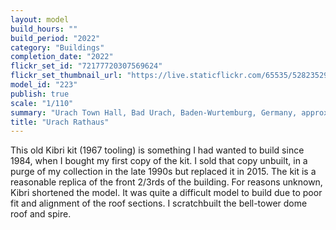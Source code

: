 ```yaml
---
layout: model
build_hours: ""
build_period: "2022"
category: "Buildings"
completion_date: "2022"
flickr_set_id: "72177720307569624"
flickr_set_thumbnail_url: "https://live.staticflickr.com/65535/52823529481_ca8faa2046_m.jpg"
model_id: "223"
publish: true
scale: "1/110"
summary: "Urach Town Hall, Bad Urach, Baden-Wurtemburg, Germany, approx. 2015"
title: "Urach Rathaus"
---
```


This old Kibri kit (1967 tooling) is something I had wanted to build since 1984, when I bought my first copy of the kit. I sold that copy unbuilt, in a purge of my collection in the late 1990s but replaced it in 2015. The kit is a reasonable replica of the front 2/3rds of the building. For reasons unknown, Kibri shortened the model. It was quite a difficult model to build due to poor fit and alignment of the roof sections. I scratchbuilt the bell-tower dome roof and spire.
